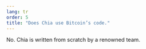 ```yaml
---
lang: tr
order: 5
title: "Does Chia use Bitcoin’s code."
---
```


No. Chia is written from scratch by a renowned team.

